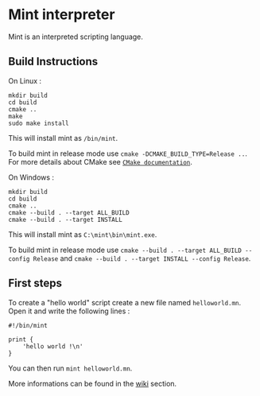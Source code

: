 # Mint interpreter

Mint is an interpreted scripting language.

## Build Instructions

On Linux :

    mkdir build
    cd build
    cmake ..
    make
    sudo make install
    
This will install mint as ``/bin/mint``.

To build mint in release mode use ``cmake -DCMAKE_BUILD_TYPE=Release ..``.
For more details about CMake see [`CMake documentation`](https://cmake.org/).

On Windows :

    mkdir build
    cd build
    cmake ..
    cmake --build . --target ALL_BUILD
    cmake --build . --target INSTALL
    
This will install mint as ``C:\mint\bin\mint.exe``.

To build mint in release mode use ``cmake --build . --target ALL_BUILD --config Release`` and ``cmake --build . --target INSTALL --config Release``.

## First steps

To create a "hello world" script create a new file named ``helloworld.mn``.
Open it and write the following lines :

    #!/bin/mint
    
    print {
        'hello world !\n'
    }
    
You can then run ``mint helloworld.mn``.

More informations can be found in the [wiki](https://github.com/Palamecia/mint/wiki) section.
